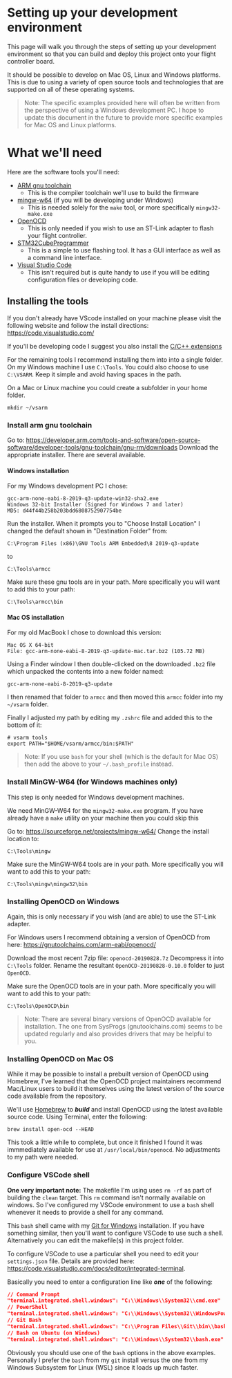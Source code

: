 # Setting up your development environment
This page will walk you through the steps of setting up your development environment so that you can build and deploy this project onto your flight controller board.

It should be possible to develop on Mac OS, Linux and Windows platforms. This is due to using a variety of open source tools and technologies that are supported on all of these operating systems.

> Note: The specific examples provided here will often be written from the perspective of using a Windows development PC. I hope to update this document in the future to provide more specific examples for Mac OS and Linux platforms.

# What we'll need
Here are the software tools you'll need:

* [ARM gnu toolchain](https://developer.arm.com/tools-and-software/open-source-software/developer-tools/gnu-toolchain/gnu-rm/downloads)
    * This is the compiler toolchain we'll use to build the firmware
* [mingw-w64](https://sourceforge.net/projects/mingw-w64/) (if you will be developing under Windows)
    * This is needed solely for the `make` tool, or more specifically `mingw32-make.exe`
* [OpenOCD](https://gnutoolchains.com/arm-eabi/openocd/)
    * This is only needed if you wish to use an ST-Link adapter to flash your flight controller.
* [STM32CubeProgrammer](https://www.st.com/en/development-tools/stm32cubeprog.html)
    * This is a simple to use flashing tool. It has a GUI interface as well as a command line interface.
* [Visual Studio Code](https://code.visualstudio.com/)
    * This isn't required but is quite handy to use if you will be editing configuration files or developing code.

## Installing the tools
If you don't already have VScode installed on your machine please visit the following website and follow the install directions:
<https://code.visualstudio.com/>

If you'll be developing code I suggest you also install the [C/C++ extensions](https://marketplace.visualstudio.com/items?itemName=ms-vscode.cpptools)

For the remaining tools I recommend installing them into into a single folder. On my Windows machine I use `C:\Tools`. You could also choose to use `C:\VSARM`. Keep it simple and avoid having spaces in the path. 

On a Mac or Linux machine you could create a subfolder in your home folder.

```
mkdir ~/vsarm
```

### Install arm gnu toolchain

Go to: <https://developer.arm.com/tools-and-software/open-source-software/developer-tools/gnu-toolchain/gnu-rm/downloads>
Download the appropriate installer. There are several available. 

#### Windows installation
For my Windows development PC I chose:

```
gcc-arm-none-eabi-8-2019-q3-update-win32-sha2.exe
Windows 32-bit Installer (Signed for Windows 7 and later)
MD5: d44f44b258b203bdd6808752907754be
```

Run the installer. When it prompts you to "Choose Install Location" I changed the default shown in "Destination Folder"
from:

```
C:\Program Files (x86)\GNU Tools ARM Embedded\8 2019-q3-update
```
to 
```
C:\Tools\armcc
```

Make sure these gnu tools are in your path. More specifically you will want to add this to your path:
```
C:\Tools\armcc\bin
```

#### Mac OS installation

For my old MacBook I chose to download this version:

```
Mac OS X 64-bit
File: gcc-arm-none-eabi-8-2019-q3-update-mac.tar.bz2 (105.72 MB)
```

Using a Finder window I then double-clicked on the downloaded `.bz2` file which unpacked the contents into a new folder named:

```
gcc-arm-none-eabi-8-2019-q3-update
```

I then renamed that folder to `armcc` and then moved this `armcc` folder into my `~/vsarm` folder.

Finally I adjusted my path by editing my `.zshrc` file and added this to the bottom of it:

```
# vsarm tools
export PATH="$HOME/vsarm/armcc/bin:$PATH"

```

> Note: If you use `bash` for your shell (which is the default for Mac OS) then add the above to your `~/.bash_profile` instead.


### Install MinGW-W64 (for Windows machines only)

This step is only needed for Windows development machines.

We need MinGW-W64 for the `mingw32-make.exe` program. If you have already have a `make` utility on your machine then you could skip this

Go to: <https://sourceforge.net/projects/mingw-w64/>
Change the install location to:

```
C:\Tools\mingw
```

Make sure the MinGW-W64 tools are in your path. More specifically you will want to add this to your path:
```
C:\Tools\mingw\mingw32\bin
```

### Installing OpenOCD on Windows

Again, this is only necessary if you wish (and are able) to use the ST-Link adapter.

For Windows users I recommend obtaining a version of OpenOCD from here: <https://gnutoolchains.com/arm-eabi/openocd/>

Download the most recent 7zip file: `openocd-20190828.7z`
Decompress it into `C:\Tools` folder. Rename the resultant `OpenOCD-20190828-0.10.0` folder to just `OpenOCD`.

Make sure the OpenOCD tools are in your path. More specifically you will want to add this to your path:

```
C:\Tools\OpenOCD\bin
```

> Note: There are several binary versions of OpenOCD available for installation. The one from SysProgs (gnutoolchains.com)
seems to be updated regularly and also provides drivers that may be helpful to you.

### Installing OpenOCD on Mac OS
While it may be possible to install a prebuilt version of OpenOCD using Homebrew, I've learned that 
the OpenOCD project maintainers recommend Mac/Linux users to build it themselves using the latest version
of the source code available from the repository. 

We'll use [Homebrew](https://brew.sh/) to ***build*** and install OpenOCD using the latest available source code. Using Terminal, enter the following:

```
brew install open-ocd --HEAD
```

This took a little while to complete, but once it finished I found it was immmediately available for use at `/usr/local/bin/openocd`. No adjustments to my path were needed.

### Configure VSCode shell

**One very important note:** The makefile I'm using uses `rm -rf` as part of building the `clean` target. This `rm` command isn't normally available on windows. So I've configured my VSCode environment to use a `bash` shell whenever it needs to provide a shell for any command.

This `bash` shell came with my [Git for Windows](https://gitforwindows.org/) installation. If you have something similar, then you'll want to configure VSCode to use such a shell. Alternatively you can edit the makefile(s) in this project folder.

To configure VSCode to use a particular shell you need to edit your `settings.json` file. Details are provided here: <https://code.visualstudio.com/docs/editor/integrated-terminal>. 

Basically you need to enter a configuration line like ***one*** of the following:

```json
// Command Prompt
"terminal.integrated.shell.windows": "C:\\Windows\\System32\\cmd.exe"
// PowerShell
"terminal.integrated.shell.windows": "C:\\Windows\\System32\\WindowsPowerShell\\v1.0\\powershell.exe"
// Git Bash
"terminal.integrated.shell.windows": "C:\\Program Files\\Git\\bin\\bash.exe"
// Bash on Ubuntu (on Windows)
"terminal.integrated.shell.windows": "C:\\Windows\\System32\\bash.exe"
```

Obviously you should use one of the `bash` options in the above examples. Personally I prefer the `bash` from my `git` install versus the one from my Windows Subsystem for Linux (WSL) since it loads up much faster.

